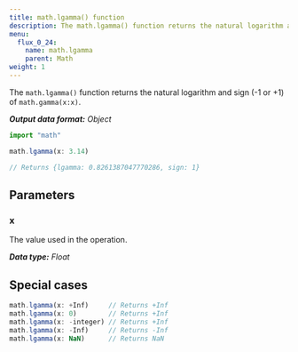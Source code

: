 ```yaml
---
title: math.lgamma() function
description: The math.lgamma() function returns the natural logarithm and sign (-1 or +1) of `math.gamma(x:x)`.
menu:
  flux_0_24:
    name: math.lgamma
    parent: Math
weight: 1
---
```


The `math.lgamma()` function returns the natural logarithm and sign (-1 or +1) of `math.gamma(x:x)`.

_**Output data format:** Object_

```js
import "math"

math.lgamma(x: 3.14)

// Returns {lgamma: 0.8261387047770286, sign: 1}
```

## Parameters

### x
The value used in the operation.

_**Data type:** Float_

## Special cases
```js
math.lgamma(x: +Inf)     // Returns +Inf
math.lgamma(x: 0)        // Returns +Inf
math.lgamma(x: -integer) // Returns +Inf
math.lgamma(x: -Inf)     // Returns -Inf
math.lgamma(x: NaN)      // Returns NaN
```
